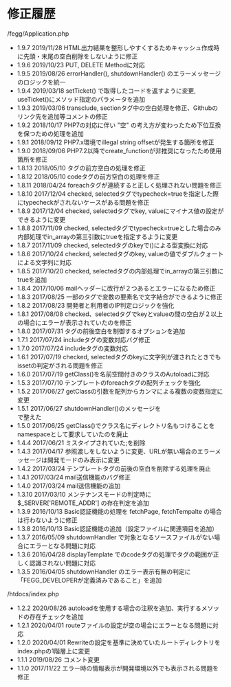 修正履歴
====
/fegg/Application.php
- 1.9.7
  2019/11/28 HTML出力結果を整形しやすくするためキャッシュ作成時に先頭・末尾の空白削除をしないように修正
- 1.9.6
  2019/10/23 PUT, DELETE Methodに対応
- 1.9.5
  2019/08/26 errorHandler(), shutdownHandler() のエラーメッセージのロジックを統一
- 1.9.4
  2019/03/18 setTicket() で取得したコードを返すように変更, useTicket()にメソッド指定のパラメータを追加
- 1.9.3
  2019/03/06 transclude, sectionタグ中の空白処理を修正、Githubのリンク先を追加等コメントの修正
- 1.9.2
  2018/10/17 PHP7の対応に伴い "空" の考え方が変わったため下位互換を保つための処理を追加
- 1.9.1
  2018/09/12 PHP7.x環境でillegal string offsetが発生する箇所を修正
- 1.9.0
  2018/09/06 PHP7.2以降でcreate_functionが非推奨になったため使用箇所を修正
- 1.8.13
  2018/05/10 タグの前方空白の処理を修正
- 1.8.12
  2018/05/10 codeタグの前方空白の処理を修正
- 1.8.11
  2018/04/24 foreachタグが連続すると正しく処理されない問題を修正
- 1.8.10
  2017/12/04 checked, selectedタグでtypecheck=trueを指定した際にtypecheckがされないケースがある問題を修正
- 1.8.9
  2017/12/04 checked, selectedタグでkey, valueにマイナス値の設定ができるように変更
- 1.8.8
  2017/11/09 checked, selectedタグでtypecheck=trueとした場合のみ内部処理でin_arrayの第三引数にtrueを指定するように変更
- 1.8.7
  2017/11/09 checked, selectedタグのkeyで()による型変換に対応
- 1.8.6
  2017/10/24 checked, selectedタグのkey, valueの値でダブルクォートによる文字列に対応
- 1.8.5
  2017/10/20 checked, selectedタグの内部処理でin_arrayの第三引数にtrueを追加
- 1.8.4
  2017/10/06 mailヘッダーに改行が２つあるとエラーになるため修正
- 1.8.3
  2017/08/25 一部のタグで変数の要素名で文字結合ができるように修正
- 1.8.2
  2017/08/23 開発者と利用者のIP判定ロジックを強化
- 1.8.1
  2017/08/08 checked、selectedタグでkeyとvalueの間の空白が２以上の場合にエラーが表示されていたのを修正
- 1.8.0
  2017/07/31 タグの前後空白を制御するオプションを追加
- 1.7.1
  2017/07/24 includeタグの変数対応バグ修正
- 1.7.0
  2017/07/24 includeタグの変数対応
- 1.6.1
  2017/07/19 checked, selectedタグのkeyに文字列が渡されたときでもissetの判定がされる問題を修正
- 1.6.0
  2017/07/19 getClass()を名前空間付きのクラスのAutoloadに対応
- 1.5.3
  2017/07/10 テンプレートのforeachタグの配列チェックを強化
- 1.5.2
  2017/06/27 getClassの引数を配列からカンマによる複数の変数指定に変更
- 1.5.1
  2017/06/27 shutdownHandler()のメッセージを<br />で整えた
- 1.5.0
  2017/06/25 getClass()でクラス名にディレクトリ名もつけることをnamespaceとして要求していたのを廃止
- 1.4.4
  2017/06/21 ミスタイプされていた;を削除
- 1.4.3
  2017/04/17 参照渡しをしないように変更、URLが無い場合のエラーメッセージは開発モードのみ表示に変更
- 1.4.2
  2017/03/24 テンプレートタグの前後の空白を削除する処理を廃止
- 1.4.1
  2017/03/24 mail送信機能のバグ修正
- 1.4.0
  2017/03/24 mail送信機能の追加
- 1.3.10
  2017/03/10 メンテナンスモードの判定時に $_SERVER['REMOTE_ADDR'] の存在判定を追加
- 1.3.9
  2016/10/13 Basic認証機能の処理を fetchPage, fetchTempalte の場合は行わないように修正
- 1.3.8
  2016/10/13 Basic認証機能の追加（設定ファイルに関連項目を追加）
- 1.3.7
  2016/05/09 shutdownHandler で対象となるソースファイルがない場合にエラーとなる問題に対応
- 1.3.6
  2016/04/28 displayTemplate でのcodeタグの処理でタグの範囲が正しく認識されない問題に対応
- 1.3.5
  2016/04/05 shutdownHandler のエラー表示有無の判定に「FEGG_DEVELOPERが定義済みであること」を追加

/htdocs/index.php
- 1.2.2
  2020/08/26 autoloadを使用する場合の注釈を追加、実行するメソッドの存在チェックを追加
- 1.2.1
  2020/04/01 routeファイルの設定が空の場合にエラーとなる問題に対応
- 1.2.0
  2020/04/01 Rewriteの設定を基準に決めていたルートディレクトリをindex.phpの1階層上に変更
- 1.1.1
  2019/08/26 コメント変更
- 1.1.0
  2017/11/22 エラー時の情報表示が開発環境以外でも表示される問題を修正
